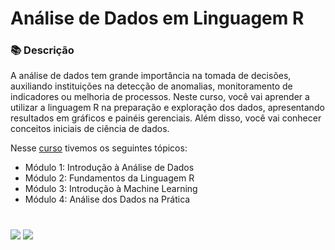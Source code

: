 # Análise de Dados em Linguagem R

### 📚  Descrição

A análise de dados tem grande importância na tomada de decisões, auxiliando instituições na detecção de anomalias, monitoramento de indicadores ou melhoria de processos. Neste curso, você vai aprender a utilizar a linguagem R na preparação e exploração dos dados, apresentando resultados em gráficos e painéis gerenciais. Além disso, você vai conhecer conceitos iniciais de ciência de dados.

Nesse [curso](https://www.escolavirtual.gov.br/curso/325) tivemos os seguintes tópicos:

- Módulo 1: Introdução à Análise de Dados
- Módulo 2: Fundamentos da Linguagem R
- Módulo 3: Introdução à Machine Learning
- Módulo 4: Análise dos Dados na Prática


#

<div>
  <p align="left">
    <a href="https://www.linkedin.com/in/claudia-anjos/" target="_blank"><img src="https://img.shields.io/badge/-LinkedIn-%230077B5?style=for-the-badge&logo=linkedin" target="_blank"></a>
    <a href="https://medium.com/@ndosanjosc" target="_blank"><img src="https://img.shields.io/badge/-Medium-FF5722?style=for-the-badge&logo=medium" target="_blank"></a>
</div>
